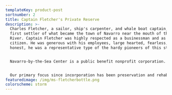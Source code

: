 ```yaml
---
templateKey: product-post
sortnumber: 2
title: Captain Fletcher's Private Reserve
description: >-
  Charles Fletcher, a sailor, ship's carpenter, and whale boat captain, was the
  first settler of what became the town of Navarro near the mouth of the Navarro
  River. Captain Fletcher was highly respected as a businessman and as a
  citizen. He was generous with his employees, large hearted, fearless, and
  honest, he was a representative type of the hardy pioneers of this state.<br>


  Navarro-by-the-Sea Center is a public benefit nonprofit corporation. The specific purposes for which this corporation is organized are: to promote education and interpretive activities of the California State Parks system in the Mendocino County area, support scientific and historic investigations relating to the area, and present these subjects to the public.<br>


  Our primary focus since incorporation has been preservation and rehabilitation of the historic Captain Fletcher's Inn (ca. 1865) at the Navarro Beach area of the Navarro River Redwoods State Park.
featuredimage: /img/ms-fletcherbottle.png
colorscheme: storm
---
```

